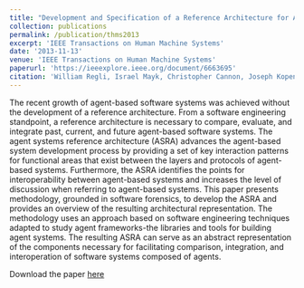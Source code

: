 ```yaml
---
title: "Development and Specification of a Reference Architecture for Agent-Based Systems"
collection: publications
permalink: /publication/thms2013
excerpt: 'IEEE Transactions on Human Machine Systems'
date: '2013-11-13'
venue: 'IEEE Transactions on Human Machine Systems'
paperurl: 'https://ieeexplore.ieee.org/document/6663695'
citation: 'William Regli, Israel Mayk, Christopher Cannon, Joseph Kopena, Robert Lass and William M. Mongan. Development and Specification of a Reference Architecture for Agent-Based Systems.  The IEEE Transactions on Human-Machine Systems, 2013.'
---
```


The recent growth of agent-based software systems was achieved without the development of a reference architecture. From a software engineering standpoint, a reference architecture is necessary to compare, evaluate, and integrate past, current, and future agent-based software systems. The agent systems reference architecture (ASRA) advances the agent-based system development process by providing a set of key interaction patterns for functional areas that exist between the layers and protocols of agent-based systems. Furthermore, the ASRA identifies the points for interoperability between agent-based systems and increases the level of discussion when referring to agent-based systems. This paper presents methodology, grounded in software forensics, to develop the ASRA and provides an overview of the resulting architectural representation. The methodology uses an approach based on software engineering techniques adapted to study agent frameworks-the libraries and tools for building agent systems. The resulting ASRA can serve as an abstract representation of the components necessary for facilitating comparison, integration, and interoperation of software systems composed of agents.

Download the paper [here](https://ieeexplore.ieee.org/stamp/stamp.jsp?tp=&arnumber=6663695)